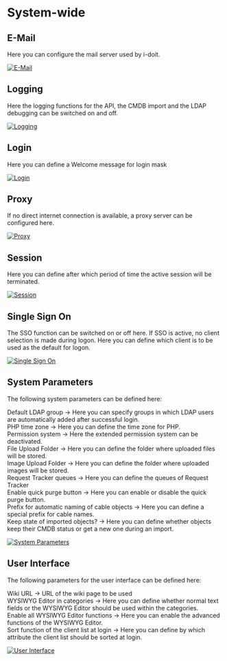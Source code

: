# System-wide

E-Mail
------

Here you can configure the mail server used by i-doit.

[![E-Mail](../../assets/images/en/system-administration/system-settings/system-wide/1-sysw.png)](../../assets/images/en/system-administration/system-settings/system-wide/1-sysw.png)

Logging
-------

Here the logging functions for the API, the CMDB import and the LDAP debugging can be switched on and off.

[![Logging](../../assets/images/en/system-administration/system-settings/system-wide/2-sysw.png)](../../assets/images/en/system-administration/system-settings/system-wide/2-sysw.png)

Login
-----

Here you can define a Welcome message for login mask

[![Login](../../assets/images/en/system-administration/system-settings/system-wide/3-sysw.png)](../../assets/images/en/system-administration/system-settings/system-wide/3-sysw.png)

Proxy
-----

If no direct internet connection is available, a proxy server can be configured here.

[![Proxy](../../assets/images/en/system-administration/system-settings/system-wide/4-sysw.png)](../../assets/images/en/system-administration/system-settings/system-wide/4-sysw.png)

Session
-------

Here you can define after which period of time the active session will be terminated.

[![Session](../../assets/images/en/system-administration/system-settings/system-wide/5-sysw.png)](../../assets/images/en/system-administration/system-settings/system-wide/5-sysw.png)

Single Sign On
--------------

The SSO function can be switched on or off here. If SSO is active, no client selection is made during logon. Here you can define which client is to be used as the default for logon.

[![Single Sign On](../../assets/images/en/system-administration/system-settings/system-wide/6-sysw.png)](../../assets/images/en/system-administration/system-settings/system-wide/6-sysw.png)

System Parameters
-----------------

The following system parameters can be defined here:

Default LDAP group → Here you can specify groups in which LDAP users are automatically added after successful login.  
PHP time zone → Here you can define the time zone for PHP.  
Permission system → Here the extended permission system can be deactivated.  
File Upload Folder → Here you can define the folder where uploaded files will be stored.  
Image Upload Folder → Here you can define the folder where uploaded images will be stored.  
Request Tracker queues → Here you can define the queues of Request Tracker  
Enable quick purge button → Here you can enable or disable the quick purge button.  
Prefix for automatic naming of cable objects → Here you can define a special prefix for cable names.  
Keep state of imported objects? → Here you can define whether objects keep their CMDB status or get a new one during an import.

[![System Parameters](../../assets/images/en/system-administration/system-settings/system-wide/7-sysw.png)](../../assets/images/en/system-administration/system-settings/system-wide/7-sysw.png)

User Interface
--------------

The following parameters for the user interface can be defined here:

Wiki URL → URL of the wiki page to be used  
WYSIWYG Editor in categories → Here you can define whether normal text fields or the WYSIWYG Editor should be used within the categories.  
Enable all WYSIWYG Editor functions → Here you can enable the advanced functions of the WYSIWYG Editor.  
Sort function of the client list at login → Here you can define by which attribute the client list should be sorted at login.

[![User Interface](../../assets/images/en/system-administration/system-settings/system-wide/8-sysw.png)](../../assets/images/en/system-administration/system-settings/system-wide/8-sysw.png)